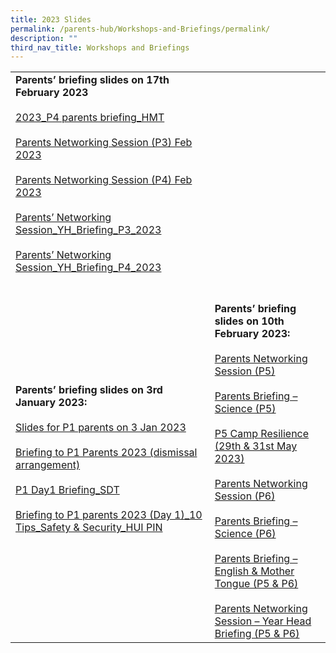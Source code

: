 ```yaml
---
title: 2023 Slides
permalink: /parents-hub/Workshops-and-Briefings/permalink/
description: ""
third_nav_title: Workshops and Briefings
---
```

|                                                                                                                                                                                                                                                                                                   |                                                                                                                                                                                                                                                                                                                                                                                                     |
|---------------------------------------------------------------------------------------------------------------------------------------------------------------------------------------------------------------------------------------------------------------------------------------------------|-----------------------------------------------------------------------------------------------------------------------------------------------------------------------------------------------------------------------------------------------------------------------------------------------------------------------------------------------------------------------------------------------------|
|  **Parents’ briefing slides on 17th February 2023**<br><br>[2023_P4 parents briefing_HMT](/files/2023_P4-parents-briefing_HMT.pdf)<br><br>[Parents Networking Session (P3) Feb 2023](/files/Parents-Networking-Session-P3-Feb-2023.pdf)<br><br>[Parents Networking Session (P4) Feb 2023](/files/Parents-Networking-Session-P4-Feb-2023.pdf)<br><br>[Parents’ Networking Session_YH_Briefing_P3_2023](/files/Parents-Networking-Session_YH_Briefing_P3_2023.pdf)<br><br>[Parents’ Networking Session_YH_Briefing_P4_2023](/files/Parents-Networking-Session_YH_Briefing_P4_2023.pdf) |                                                                                                                                                                                                                                                                                                                                                                                                     |
|                    **Parents’ briefing slides on 3rd January 2023:**<br><br>[Slides for P1 parents on 3 Jan 2023](/files/Slides-for-P1-parents-on-3-Jan-2023.pdf)<br><br>[Briefing to P1 Parents 2023 (dismissal arrangement)](/files/Briefing-to-P1-Parents-2023-dismissal-arrangement.pdf)<br><br>[P1 Day1 Briefing_SDT](/files/P1-Day1-Briefing_SDT.pdf)<br><br>[Briefing to P1 parents 2023 (Day 1)_10 Tips_Safety & Security_HUI PIN](/files/Briefing-to-P1-parents-2023-Day-1_10-Tips_Safety-Security_HUI-PIN.pdf)                   |  <br><br>**Parents’ briefing slides on 10th February 2023:**<br><br>[Parents Networking Session (P5)](/files/Parents-Networking-Session-P5-10-Feb-2023-P.pdf)<br><br>[Parents Briefing – Science (P5)](/files/P5-Parents-briefing-Science-2023.pdf)<br><br>[P5 Camp Resilience (29th & 31st May 2023)](/files/PRIMARY-5-Camp-Resilience.pdf)<br><br>[Parents Networking Session (P6)](/files/Parents-Networking-Session-P6-10-Feb-2023-P.pdf)<br><br>[Parents Briefing – Science (P6)](/files/P6-Parents-briefing-Science-2023.pdf)<br><br>[Parents Briefing – English & Mother Tongue (P5 & P6)](/files/P5-P6-Slides-for-Parents-_-EL-MT-Languages_2023.pdf)<br><br>[Parents Networking Session  – Year Head Briefing (P5 & P6)](/files/Parents-Networking-Session_YH_Briefing_2023-P56.pdf) |